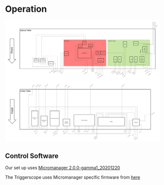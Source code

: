 # Operation

<img src="Circuit-Diagram.jpg" width=800px>

## Control Software

Our set up uses <a href="https://micro-manager.org/wiki/Download_Micro-Manager_Latest_Release">Micromanager 2.0.0-gamma1_20201220</a>

The Triggerscope uses Micromanager specific firmware from <a href="https://github.com/micro-manager/TriggerScopeMM/">here</a>
